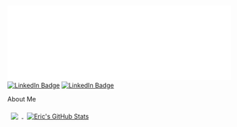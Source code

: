 [![GitHub Banner](./assets/GitHubHeader.png)](#)
[![LinkedIn Badge](https://img.shields.io/badge/LinkedIn-informational?style=flat&logo=linkedin&logoColor=white&color=0D76A8)](https://www.linkedin.com/in/eric-kapalka/)
[![LinkedIn Badge](https://img.shields.io/badge/ArtStation-informational?style=flat&logo=artstation&logoColor=white&color=0D76A8)](https://erickapalka.artstation.com/)

About Me

<!-- BLOG-POST-LIST:START -->

<!-- BLOG-POST-LIST:END --> 


<!-- Pinned Repositories -->

<!-- GitHub Stats -->
<a href="https://github.com/ebkapalka">
  <img align="center" style="margin:0.5rem" src="https://github-readme-stats.vercel.app/api/top-langs/?username=ebkapalka&theme=transparent" />
</a>

<a href="https://github.com/ebkapalka">
  <img align="center" style="margin:0.5rem" src="https://github-readme-stats.vercel.app/api?username=ebkapalka&show_icons=true&line_height=27&count_private=true&theme=transparent&custom_title=GitHub&nbsp;Stats&hide_rank=true" alt="Eric's GitHub Stats" />
</a>
